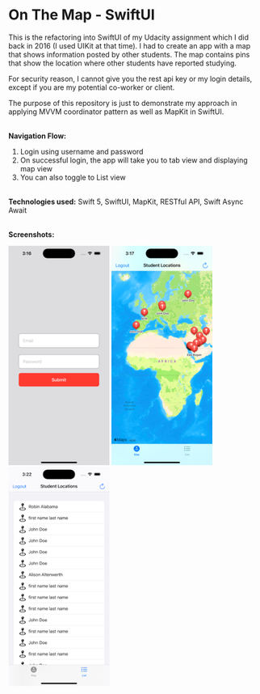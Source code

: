 # On The Map - SwiftUI #

This is the refactoring into SwiftUI of my Udacity assignment which I did back in 2016 (I used UIKit at that time). I had to create an app with a map that shows information posted by other students. The map contains pins that show the location where other students have reported studying. 

For security reason, I cannot give you the rest api key or my login details, except if you are my potential co-worker or client. 

The purpose of this repository is just to demonstrate my approach in applying MVVM coordinator pattern as well as MapKit in SwiftUI.
<br><br>

**Navigation Flow:** 
1. Login using username and password
2. On successful login, the app will take you to tab view and displaying map view
3. You can also toggle to List view
<br><br>

**Technologies used:** Swift 5, SwiftUI, MapKit, RESTful API, Swift Async Await
<br><br>

**Screenshots:**

<img src="images/loginView.png" alt="LoginView" width="200">
<img src="images/mapView.png" alt="MapView" width="200">
<img src="images/listView.png" alt="ListView" width="200">


